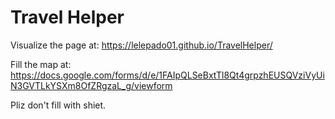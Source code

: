 # Travel Helper 

Visualize the page at: 
https://lelepado01.github.io/TravelHelper/

Fill the map at: 
https://docs.google.com/forms/d/e/1FAIpQLSeBxtTl8Qt4grpzhEUSQVziVyUiN3GVTLkYSXm8OfZRgzaL_g/viewform

Pliz don't fill with shiet. 
